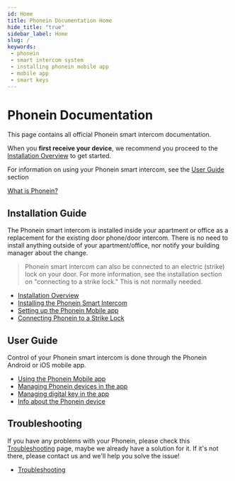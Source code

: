 ```yaml
---
id: Home
title: Phonein Documentation Home
hide_title: "true"
sidebar_label: Home
slug: /
keywords:
 - phonein
 - smart intercom system
 - installing phonein mobile app
 - mobile app
 - smart keys
---
```


# Phonein Documentation

This page contains all official Phonein smart intercom documentation.

When you **first receive your device**, we recommend you proceed to the [Installation Overview](/InstallationGuide/overview) to get started.

For information on using your Phonein smart intercom, see the [User Guide](#user-guide) section

[What is Phonein?](/about_phonein)

## Installation Guide

The Phonein smart intercom is installed inside your apartment or office as a replacement for the existing door phone/door intercom. There is no need to install anything outside of your apartment/office, nor notify your building manager about the change.
>Phonein smart intercom can also be connected to an electric (strike) lock on your door. For more information, see the installation section on "connecting to a strike lock." This is not normally needed.

* [Installation Overview](/InstallationGuide/overview)
* [Installing the Phonein Smart Intercom](/InstallationGuide/installing_phonein)
* [Setting up the Phonein Mobile app](/InstallationGuide/setup_app)
* [Connecting Phonein to a Strike Lock](/InstallationGUide/connecting-to-a-strike-lock)

## User Guide

Control of your Phonein smart intercom is done through the Phonein Android or iOS mobile app. 

* [Using the Phonein Mobile app](/UserGUide/using_app)
* [Managing Phonein devices in the app](/UserGUide/managing_devices)
* [Managing digital key in the app](/UserGUide/managing_keys)
* [Info about the Phonein device](/UserGUide/phonein_hardware)

## Troubleshooting

If you have any problems with your Phonein, please check this [Troubleshooting](/troubleshooting) page, maybe we already have a solution for it. If it's not there, please contact us and we'll help you solve the issue!

* [Troubleshooting](/troubleshooting)
